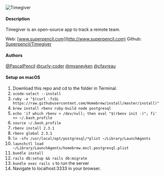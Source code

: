 ![Timegiver](https://www.dropbox.com/s/o4dz019l4yfs2ud/Screenshot%202016-08-23%2021.51.18.png?dl=0)

#### Description
Timegiver is an open-source app to track a remote team.

Web: [www.superpencil.com](http://www.superpencil.com)
Github: [Superpencil/Timegiver](http://github.com/Superpencil/Timegiver)

#### Authors
[@PascalPencil](http://github.com/pascalpencil)
[@curly-coder](http://github.com/curly-coder)
[@mvaneyken](http://github.com/mvaneyken)
[@cfavreau](http://github.com/cfavreau)

#### Setup on macOS
1. Download this repo and cd to the folder in Terminal.
2. `xcode-select --install`
3. `ruby -e "$(curl -fsSL https://raw.githubusercontent.com/Homebrew/install/master/install)"`
4. `brew install rbenv ruby-build node postgresql`
5. `echo 'if which rbenv > /dev/null; then eval "$(rbenv init -)"; fi' >> ~/.bash_profile`
6. `source ~/.bash_profile`
7. `rbenv install 2.3.1`
8. `rbenv global 2.3.1`
9. `ln -sfv /usr/local/opt/postgresql/*plist ~/Library/LaunchAgents`
10. `launchctl load ~/Library/LaunchAgents/homebrew.mxcl.postgresql.plist`
11. `bundle install`
12. `rails db:setup && rails db:migrate`
13. `bundle exec rails s` to run the server
14. Navigate to localhost:3333 in your browser.
